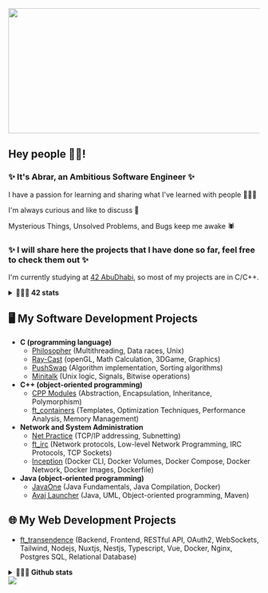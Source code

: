 <div align='center'>
  <img src="https://sp-ao.shortpixel.ai/client/to_auto,q_glossy,ret_img,w_1500,h_681/https://patronhunt.com/wp-content/uploads/2022/09/Scrub_in_Japan_1643698037.gif" width=1000 height=250 />
</div>


## Hey people ✌🏼!
### ✨ It's Abrar, an Ambitious Software Engineer ✨

I have a passion for learning and sharing what I've learned with people 👩🏻‍💻

I'm always curious and like to discuss 🔎

Mysterious Things, Unsolved Problems, and Bugs keep me awake 🕷

### ✨ I will share here the projects that I have done so far, feel free to check them out ✨

I'm currently studying at [42 AbuDhabi](https://42abudhabi.ae/), so most of my projects are in C/C++.
<details>	
  <summary><b>👩🏻‍💻 42 stats</b></summary>
  <br />
  <img height="180em" src="https://badge42.vercel.app/api/v2/clafk5j2300110fl2g6ktwjk5/stats?cursusId=21&coalitionId=155" />
</details>

## 🖥 My Software Development Projects
- <b>C (programming language)</b>
  - [Philosopher](https://github.com/Saxsori/Philosopher) (Multithreading, Data races, Unix)
  - [Ray-Cast](https://github.com/Saxsori/ray-cast) (openGL, Math Calculation, 3DGame, Graphics)
  - [PushSwap](https://github.com/Saxsori/Push_Swap) (Algorithm implementation, Sorting algorithms)
  - [Minitalk](https://github.com/Saxsori/minitalk) (Unix logic, Signals, Bitwise operations)
- <b>C++ (object-oriented programming)</b>
  - [CPP Modules](https://github.com/Saxsori/CPP_Modules) (Abstraction, Encapsulation, Inheritance, Polymorphism)
  - [ft_containers](https://github.com/Saxsori/ft_containers) (Templates, Optimization Techniques, Performance Analysis, Memory Management)
- <b>Network and System Administration</b>
  - [Net Practice](https://github.com/Saxsori/Net_Practice) (TCP/IP addressing, Subnetting)
  - [ft_irc](https://github.com/i99dev/ft_irc) (Network protocols, Low-level Network Programming, IRC Protocols, TCP Sockets)
  - [Inception](https://github.com/Saxsori/inception) (Docker CLI, Docker Volumes, Docker Compose, Docker Network, Docker Images, Dockerfile)
- <b> Java (object-oriented programming)</b>
  - [JavaOne](https://github.com/Saxsori/javaOne) (Java Fundamentals, Java Compilation, Docker)
  - [Avaj Launcher](https://github.com/Saxsori/avaj_launcher) (Java, UML, Object-oriented programming, Maven)

## 🌐 My Web Development Projects 
- [ft_transendence](https://github.com/i99dev/ft_transcendence) (Backend, Frontend, RESTful API, OAuth2, WebSockets, Tailwind, Nodejs, Nuxtjs, Nestjs, Typescript, Vue, Docker, Nginx, Postgres SQL, Relational Database)

<details>	
  <summary><b>👩🏻‍💻 Github stats</b></summary>
  <br />
  <img height="180em" src="https://github-readme-stats.vercel.app/api?username=Saxsori&count_private=true&theme=tokyonight&show_icons=true&hide=issues&show_owner=true" />
</details>
<img src="https://capsule-render.vercel.app/api?type=waving&color=gradient&height=80&section=footer"/>
